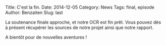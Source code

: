 Title: C'est la fin.
Date: 2014-12-05
Category: News
Tags: final, episode
Author: Benzaiten
Slug: last

La soutenance finale approche, et notre OCR est fin prêt.
Vous pouvez dès à présent récupérer les sources de notre projet
ainsi que notre rapport.

A bientôt pour de nouvelles aventures !
